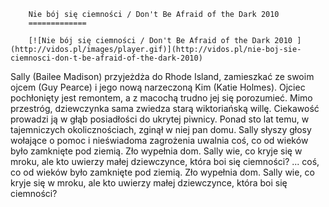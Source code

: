
        Nie bój się ciemności / Don't Be Afraid of the Dark 2010 
        =============
        
        [![Nie bój się ciemności / Don't Be Afraid of the Dark 2010 ](http://vidos.pl/images/player.gif)](http://vidos.pl/nie-boj-sie-ciemnosci-don-t-be-afraid-of-the-dark-2010)
        
        
 Sally (Bailee Madison) przyjeżdża do Rhode Island, zamieszkać ze swoim ojcem (Guy Pearce) i jego nową narzeczoną Kim (Katie Holmes). Ojciec pochłonięty jest remontem, a z macochą trudno jej się porozumieć. Mimo przestróg, dziewczynka sama zwiedza starą wiktoriańską willę. Ciekawość prowadzi ją w głąb posiadłości do ukrytej piwnicy. Ponad sto lat temu, w tajemniczych okolicznościach, zginął w niej pan domu. Sally słyszy głosy wołające o pomoc i nieświadoma zagrożenia uwalnia coś, co od wieków było zamknięte pod ziemią. Zło wypełnia dom. Sally wie, co kryje się w mroku, ale kto uwierzy małej dziewczynce, która boi się ciemności?   ... coś, co od wieków było zamknięte pod ziemią. Zło wypełnia dom. Sally wie, co kryje się w mroku, ale kto uwierzy małej dziewczynce, która boi się ciemności?
    